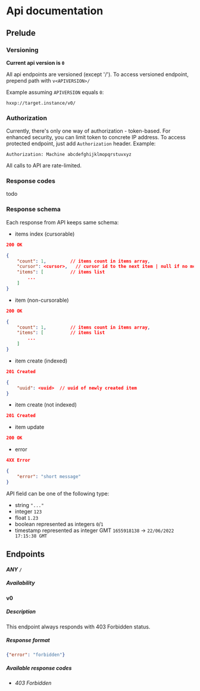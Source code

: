# Api documentation

## Prelude

### Versioning

**Current api version is `0`**

All api endpoints are versioned (except '/').
To access versioned endpoint, prepend path with `v<APIVERSION>/`

Example assuming `APIVERSION` equals `0`:
```
hxxp://target.instance/v0/
```

### Authorization

Currently, there's only one way of authorization - token-based.
For enhanced security, you can limit token to concrete IP address.
To access protected endpoint, just add `Authorization` header.
Example:
```
Authorization: Machine abcdefghijklmopqrstuvxyz
```
All calls to API are rate-limited.

### Response codes

todo

### Response schema

Each response from API keeps same schema:

- items index (cursorable)

```json
200 OK

{
    "count": 1,         // items count in items array,
    "cursor": <cursor>,   // cursor id to the next item | null if no more
    "items": [          // items list
        ...
    ]
}
```

- item (non-cursorable)

```json
200 OK

{
    "count": 1,         // items count in items array,
    "items": [          // items list
        ...
    ]
}
```

- item create (indexed)

```json
201 Created

{
    "uuid": <uuid>  // uuid of newly created item
}
```

- item create (not indexed)

```json
201 Created
```

- item update

```json
200 OK
```

- error

```json
4XX Error

{
    "error": "short message"
}
```

API field can be one of the following type:
- string `"..."`
- integer `123`
- float `1.23`
- boolean represented as integers `0`/`1`
- timestamp represented as integer GMT `1655918138` -> `22/06/2022 17:15:38 GMT`

## Endpoints

#### _ANY_ `/`
##### Availability
**v0**

##### Description
This endpoint always responds with 403 Forbidden status. 

##### Response format
```json
{"error": "forbidden"}
```

##### Available response codes
- _403 Forbidden_